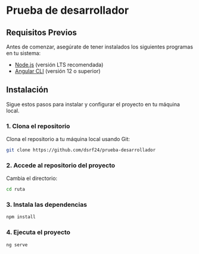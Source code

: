 # Prueba de desarrollador 

<!-- Este es un proyecto de Angular que proporciona [descripción breve del proyecto]. -->

## Requisitos Previos

Antes de comenzar, asegúrate de tener instalados los siguientes programas en tu sistema:

- [Node.js](https://nodejs.org/) (versión LTS recomendada)
- [Angular CLI](https://angular.io/cli) (versión 12 o superior)

## Instalación

Sigue estos pasos para instalar y configurar el proyecto en tu máquina local.

### 1. Clona el repositorio

Clona el repositorio a tu máquina local usando Git:

```bash
git clone https://github.com/dsrf24/prueba-desarrollador
```

### 2. Accede al repositorio del proyecto

Cambia el directorio:

```bash
cd ruta
```

### 3. Instala las dependencias

```bash
npm install
```

### 4. Ejecuta el proyecto

```bash
ng serve
```